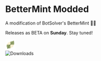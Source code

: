 # BetterMint Modded
A modification of BotSolver's BetterMint 💚🍡

Releases as BETA on **Sunday**. Stay tuned!

![BetterMint Modded Logo](https://github.com/BarioIsCoding/BetterMintModded/blob/main/EngineWS/icons/icon-32.png?raw=true)      
![Downloads](https://img.shields.io/github/downloads/BarioIsCoding/BetterMintModded/total?style=for-the-badge)
